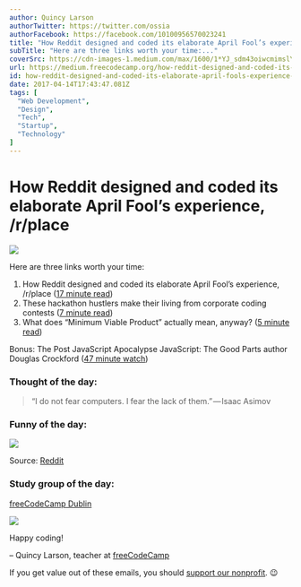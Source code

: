 ```yaml
---
author: Quincy Larson
authorTwitter: https://twitter.com/ossia
authorFacebook: https://facebook.com/10100956570023241
title: "How Reddit designed and coded its elaborate April Fool’s experience, /r/place"
subTitle: "Here are three links worth your time:..."
coverSrc: https://cdn-images-1.medium.com/max/1600/1*YJ_sdm43oiwcmimslYUBCA.png
url: https://medium.freecodecamp.org/how-reddit-designed-and-coded-its-elaborate-april-fools-experience-r-place-97eb520b08e2
id: how-reddit-designed-and-coded-its-elaborate-april-fools-experience-r-place-97eb520b08e2
date: 2017-04-14T17:43:47.081Z
tags: [
  "Web Development",
  "Design",
  "Tech",
  "Startup",
  "Technology"
]
---
```

# How Reddit designed and coded its elaborate April Fool’s experience, /r/place



![](https://cdn-images-1.medium.com/max/1600/1*YJ_sdm43oiwcmimslYUBCA.png)



Here are three links worth your time:

1.  How Reddit designed and coded its elaborate April Fool’s experience, /r/place ([17 minute read](http://bit.ly/2nNeEiX))
2.  These hackathon hustlers make their living from corporate coding contests ([7 minute read](https://bloom.bg/2octHPc))
3.  What does “Minimum Viable Product” actually mean, anyway? ([5 minute read](http://bit.ly/2ocugsg))

Bonus: The Post JavaScript Apocalypse JavaScript: The Good Parts author Douglas Crockford ([47 minute watch](http://bit.ly/2oHKwF3))

### Thought of the day:

> “I do not fear computers. I fear the lack of them.” — Isaac Asimov

### Funny of the day:



![](https://cdn-images-1.medium.com/max/1600/1*lAFxZcxI6Y8_krbOYuUO7g.jpeg)



Source: [Reddit](https://www.reddit.com/r/funny/comments/65bsf3/we_can_repair_anything/)

### Study group of the day:

[freeCodeCamp Dublin](http://bit.ly/2pfmOk1)



![](https://cdn-images-1.medium.com/max/1600/1*ua4KHlJsKNU3RoTQMSut8w.jpeg)



Happy coding!

– Quincy Larson, teacher at [freeCodeCamp](http://bit.ly/2j7Q1dN)

If you get value out of these emails, you should [support our nonprofit](http://bit.ly/donate-to-fcc). 😉








